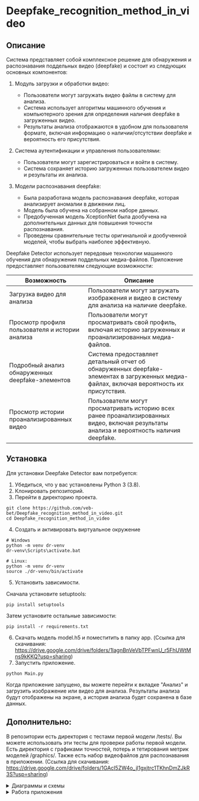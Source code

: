 # Deepfake_recognition_method_in_video

## Описание

Система представляет собой комплексное решение для обнаружения и распознавания поддельных видео (deepfake) и состоит из следующих основных компонентов:

1. Модуль загрузки и обработки видео:
   - Пользователи могут загружать видео файлы в систему для анализа.
   - Система использует алгоритмы машинного обучения и компьютерного зрения для определения наличия deepfake в загруженных видео.
   - Результаты анализа отображаются в удобном для пользователя формате, включая информацию о наличии/отсутствии deepfake и вероятность его присутствия.

2. Система аутентификации и управления пользователями:
   - Пользователи могут зарегистрироваться и войти в систему.
   - Система сохраняет историю загруженных пользователем видео и результаты их анализа.

3. Модели распознавания deepfake:
   - Была разработана модель распознавания deepfake, которая анализирует аномалии в движении лиц.
   - Модель была обучена на собранном наборе данных.
   - Предобученная модель XceptionNet была дообучена на дополнительных данных для повышения точности распознавания.
   - Проведены сравнительные тесты оригинальной и дообученной моделей, чтобы выбрать наиболее эффективную.

Deepfake Detector использует передовые технологии машинного обучения для обнаружения поддельных медиа-файлов. Приложение предоставляет пользователям следующие возможности:

| Возможность | Описание |
| --- | --- |
| Загрузка видео для анализа | Пользователи могут загружать изображения и видео в систему для анализа на наличие deepfake. |
| Просмотр профиля пользователя и истории анализа | Пользователи могут просматривать свой профиль, включая историю загруженных и проанализированных медиа-файлов. |
| Подробный анализ обнаруженных deepfake-элементов | Система предоставляет детальный отчет об обнаруженных deepfake-элементах в загруженных медиа-файлах, включая вероятность их присутствия. |
| Просмотр истории проанализированных видео | Пользователи могут просматривать историю всех ранее проанализированных видео, включая результаты анализа и вероятность наличия deepfake. |

## Установка

Для установки Deepfake Detector вам потребуется:

1. Убедиться, что у вас установлены Python 3 (3.8).
2. Клонировать репозиторий.
3. Перейти в директорию проекта.
```
git clone https://github.com/veb-bet/Deepfake_recognition_method_in_video.git
cd Deepfake_recognition_method_in_video
```
4. Создать и активировать виртуальное окружение
```
# Windows
python -m venv dr-venv
dr-venv\Scripts\activate.bat
```
```
# Linux:
python -m venv dr-venv
source ./dr-venv/bin/activate
```
5. Установить зависимости.

Сначала установите setuptools:
```
pip install setuptools
```    
Затем установите остальные зависимости:
```
pip install -r requirements.txt
```
6. Скачать модель model.h5 и поместитить в папку app. (Ссылка для скачивания: https://drive.google.com/drive/folders/1lagnBnVeVbTPFwnU_r5FhUWtMns9kKKQ?usp=sharing)
7. Запустить приложение.
```
python Main.py
```

Когда приложение запущено, вы можете перейти к вкладке "Анализ" и загрузить изображение или видео для анализа. Результаты анализа будут отображены на экране, а история анализа будет сохранена в базе данных.

## Дополнительно:

В репозитории есть директория с тестами первой модели /tests/. Вы можете использовать эти тесты для проверки работы первой модели.
Есть директория с графиками точностей, потерь и тетирования метрик моделей /graphics/.
Также есть набор видеофайлов для распознавания в приложении. (Ссылка для скачивания: https://drive.google.com/drive/folders/1GAcI5ZW4o_jl1gxjtrc1TKhnDmZJkR3S?usp=sharing)

<details>
<summary>Диаграммы и схемы</summary>
   
### Диаграммы бизнес-процессов системы распознавания:
![444](https://github.com/veb-bet/Deepfake_recognition_method_in_video/assets/73333734/c4c46078-f08c-4626-a572-786a211e10a7)
![333](https://github.com/veb-bet/Deepfake_recognition_method_in_video/assets/73333734/ae60e632-e9db-472d-bb09-51acac239efa)

### Диаграмма классов:
![1](https://github.com/veb-bet/Deepfake_recognition_method_in_video/assets/73333734/b0788a74-873f-45c4-9006-7c96b2f95b7c)

### Струкрута базы данных:
![2](https://github.com/veb-bet/Deepfake_recognition_method_in_video/assets/73333734/eede3e94-4528-42f4-afd9-c4af26764bd8)

### Структурная схема
![Рисунок1](https://github.com/veb-bet/Deepfake_recognition_method_in_video/assets/73333734/8031e7d8-8cc5-43e8-a715-2382c6e9a004)

</details>

<details>
<summary>Работа приложения</summary>


https://github.com/veb-bet/Deepfake_recognition_method_in_video/assets/73333734/43510ffa-3c8b-4e28-a192-b21fd3464749


   
</details>
